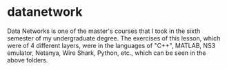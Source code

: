 # datanetwork

Data Networks is one of the master's courses that I took in the sixth semester of my undergraduate degree.
The exercises of this lesson, which were of 4 different layers, were in the languages of "C++", MATLAB, NS3 emulator, Netanya, Wire Shark, Python, etc., which can be seen in the above folders.
